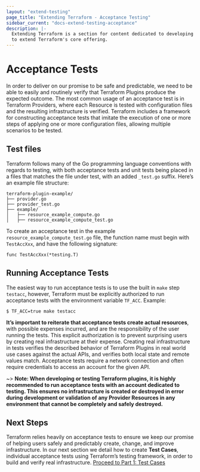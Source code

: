 ```yaml
---
layout: "extend-testing"
page_title: "Extending Terraform - Acceptance Testing"
sidebar_current: "docs-extend-testing-acceptance"
description: |-
  Extending Terraform is a section for content dedicated to developing Plugins
  to extend Terraform's core offering.
---
```


# Acceptance Tests 

In order to deliver on our promise to be safe and predictable,
we need to be able to easily and routinely verify that Terraform Plugins produce
the expected outcome. The most common usage of an acceptance test is in
Terraform Providers, where each Resource is tested with configuration files and
the resulting infrastructure is verified. Terraform includes a framework for
constructing acceptance tests that imitate the execution of one or more steps of
applying one or more configuration files, allowing multiple scenarios to be
tested.

## Test files

Terraform follows many of the Go programming language conventions with regards
to testing, with both acceptance tests and unit tests being placed in a files
that matches the file under test, with an added `_test.go` suffix. Here’s an
example file structure:

``` 
terraform-plugin-example/ 
├── provider.go 
├── provider_test.go 
├── example/
│   ├── resource_example_compute.go 
│   ├── resource_example_compute_test.go 
```

To create an acceptance test in the example `resource_example_compute_test.go`
file, the function name must begin with `TestAccXxx`, and have the following
signature:

    func TestAccXxx(*testing.T)

## Running Acceptance Tests

The easiest way to run acceptance tests is to use the built in `make` step
`testacc`, however, Terraform must be explicitly authorized to run acceptance
tests with the environment variable `TF_ACC`. Example:

    $ TF_ACC=true make testacc 

**It’s important to reiterate that acceptance tests create actual resources**,
with possible expenses incurred, and are the responsibility of the user running
the tests. This explicit authorization is to prevent surprising users by
creating real infrastructure at their expense. Creating real infrastructure in
tests verifies the described behavior of Terraform Plugins in real world use
cases against the actual APIs,  and verifies both local state and remote values
match. Acceptance tests require a network connection and often require
credentials to access an account for the given API.

~> **Note: When developing or testing Terraform plugins, it is highly
recommended to run acceptance tests with an account dedicated to testing. This
ensures no infrastructure is created or destroyed in error during development or
validation of any Provider Resources in any environment that cannot be
completely and safely destroyed.**

## Next Steps

Terraform relies heavily on acceptance tests to ensure we keep our promise of
helping users  safely and predictably create, change, and improve
infrastructure. In our next section we detail how to create **Test Cases**,
individual acceptance tests using Terraform’s testing framework, in order to
build and verify real infrastructure. [Proceed to Part 1: Test
Cases](/docs/extend/testing/acceptance-tests/testcase.html)

